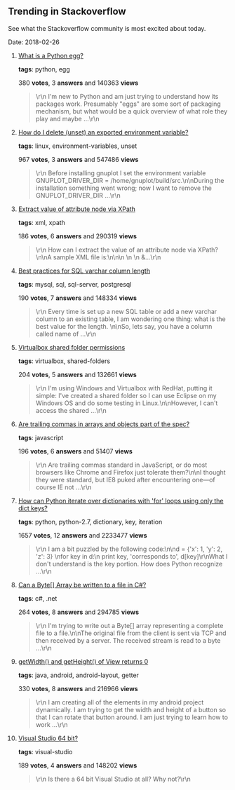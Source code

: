 ## Trending in Stackoverflow

See what the Stackoverflow community is most excited about today.

Date: 2018-02-26


1. [What is a Python egg?](https://stackoverflow.com/questions/2051192/what-is-a-python-egg)

    **tags**: python, egg
            
    380 **votes**, 3 **answers** and 140363 **views**

    > \r\n            I'm new to Python and am just trying to understand how its packages work.  Presumably "eggs" are some sort of packaging mechanism, but what would be a quick overview of what role they play and maybe ...\r\n        

    
2. [How do I delete (unset) an exported environment variable?](https://stackoverflow.com/questions/6877727/how-do-i-delete-unset-an-exported-environment-variable)

    **tags**: linux, environment-variables, unset
            
    967 **votes**, 3 **answers** and 547486 **views**

    > \r\n            Before installing gnuplot I set the environment variable GNUPLOT_DRIVER_DIR = /home/gnuplot/build/src.\n\nDuring the installation something went wrong; now I want to remove the GNUPLOT_DRIVER_DIR ...\r\n        

    
3. [Extract value of attribute node via XPath](https://stackoverflow.com/questions/4835891/extract-value-of-attribute-node-via-xpath)

    **tags**: xml, xpath
            
    186 **votes**, 6 **answers** and 290319 **views**

    > \r\n            How can I extract the value of an attribute node via XPath?\n\nA sample XML file is:\n\n<parents name='Parents'>\n  <Parent id='1' name='Parent_1'>\n    <Children name='Children'>\n      &...\r\n        

    
4. [Best practices for SQL varchar column length](https://stackoverflow.com/questions/8295131/best-practices-for-sql-varchar-column-length)

    **tags**: mysql, sql, sql-server, postgresql
            
    190 **votes**, 7 **answers** and 148334 **views**

    > \r\n            Every time is set up a new SQL table or add a new varchar column to an existing table, I am wondering one thing: what is the best value for the length. \n\nSo, lets say, you have a column called name of ...\r\n        

    
5. [Virtualbox shared folder permissions](https://stackoverflow.com/questions/26740113/virtualbox-shared-folder-permissions)

    **tags**: virtualbox, shared-folders
            
    204 **votes**, 5 **answers** and 132661 **views**

    > \r\n            I'm using Windows and Virtualbox with RedHat, putting it simple: I've created a shared folder so I can use Eclipse on my Windows OS and do some testing in Linux.\n\nHowever, I can't access the shared ...\r\n        

    
6. [Are trailing commas in arrays and objects part of the spec?](https://stackoverflow.com/questions/7246618/are-trailing-commas-in-arrays-and-objects-part-of-the-spec)

    **tags**: javascript
            
    196 **votes**, 6 **answers** and 51407 **views**

    > \r\n            Are trailing commas standard in JavaScript, or do most browsers like Chrome and Firefox just tolerate them?\n\nI thought they were standard, but IE8 puked after encountering one—of course IE not ...\r\n        

    
7. [How can Python iterate over dictionaries with 'for' loops using only the dict keys?](https://stackoverflow.com/questions/3294889/how-can-python-iterate-over-dictionaries-with-for-loops-using-only-the-dict-ke)

    **tags**: python, python-2.7, dictionary, key, iteration
            
    1657 **votes**, 12 **answers** and 2233477 **views**

    > \r\n            I am a bit puzzled by the following code:\n\nd = {'x': 1, 'y': 2, 'z': 3} \nfor key in d:\n    print key, 'corresponds to', d[key]\r\nWhat I don't understand is the key portion. How does Python recognize ...\r\n        

    
8. [Can a Byte[] Array be written to a file in C#?](https://stackoverflow.com/questions/381508/can-a-byte-array-be-written-to-a-file-in-c)

    **tags**: c#, .net
            
    264 **votes**, 8 **answers** and 294785 **views**

    > \r\n            I'm trying to write out a  Byte[] array representing a complete file to a file.\n\nThe original file from the client is sent via TCP and then received by a server. The received stream is read to a byte ...\r\n        

    
9. [getWidth() and getHeight() of View returns 0](https://stackoverflow.com/questions/3591784/getwidth-and-getheight-of-view-returns-0)

    **tags**: java, android, android-layout, getter
            
    330 **votes**, 8 **answers** and 216966 **views**

    > \r\n            I am creating all of the elements in my android project dynamically. I am trying to get the width and height of a button so that I can rotate that button around. I am just trying to learn how to work ...\r\n        

    
10. [Visual Studio 64 bit?](https://stackoverflow.com/questions/2516436/visual-studio-64-bit)

    **tags**: visual-studio
            
    189 **votes**, 4 **answers** and 148202 **views**

    > \r\n            Is there a 64 bit Visual Studio at all? Why not?\r\n        

    